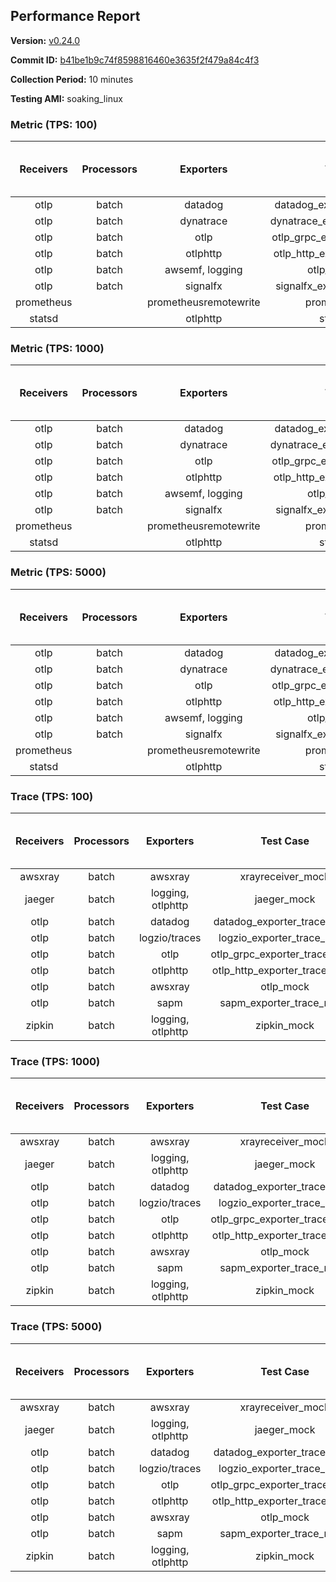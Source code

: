 ## Performance Report

**Version:** [v0.24.0](https://github.com/aws-observability/aws-otel-collector/releases/tag/v0.24.0)

**Commit ID:** [b41be1b9c74f8598816460e3635f2f479a84c4f3](https://github.com/aws-observability/aws-otel-collector/commit/b41be1b9c74f8598816460e3635f2f479a84c4f3)

**Collection Period:** 10 minutes

**Testing AMI:** soaking_linux


### Metric (TPS: 100)
| Receivers | Processors | Exporters | Test Case | Data Type | Instance Type | Avg CPU Usage (Percent) | Avg Memory Usage (Megabytes) | Max CPU Usage (Percent) | Max Memory Usage (Megabytes) |
|:---------:|:----------:|:---------:|:---------:|:---------:|:-------------:|:-----------------------:|:----------------------------:|:-----------------------:|:----------------------------:|
| otlp | batch | datadog | datadog_exporter_metric_mock | otlp | m5.2xlarge | 0.04 | 64.83 | 0.20 | 65.33 |
| otlp | batch | dynatrace | dynatrace_exporter_metric_mock | otlp | m5.2xlarge | 0.05 | 64.81 | 0.20 | 64.98 |
| otlp | batch | otlp | otlp_grpc_exporter_metric_mock | otlp | m5.2xlarge | 0.04 | 65.98 | 0.10 | 66.14 |
| otlp | batch | otlphttp | otlp_http_exporter_metric_mock | otlp | m5.2xlarge | 0.05 | 64.32 | 0.20 | 65.17 |
| otlp | batch | awsemf, logging | otlp_metric_mock | otlp | m5.2xlarge | 0.04 | 66.55 | 0.20 | 66.98 |
| otlp | batch | signalfx | signalfx_exporter_metric_mock | otlp | m5.2xlarge | 0.04 | 66.81 | 0.20 | 67.09 |
| prometheus |  | prometheusremotewrite | prometheus_mock | prometheus | m5.2xlarge | 0.09 | 80.84 | 0.30 | 81.83 |
| statsd |  | otlphttp | statsd_mock | statsd | m5.2xlarge | 0.01 | 66.35 | 0.20 | 67.09 |

### Metric (TPS: 1000)
| Receivers | Processors | Exporters | Test Case | Data Type | Instance Type | Avg CPU Usage (Percent) | Avg Memory Usage (Megabytes) | Max CPU Usage (Percent) | Max Memory Usage (Megabytes) |
|:---------:|:----------:|:---------:|:---------:|:---------:|:-------------:|:-----------------------:|:----------------------------:|:-----------------------:|:----------------------------:|
| otlp | batch | datadog | datadog_exporter_metric_mock | otlp | m5.2xlarge | 0.04 | 67.01 | 0.20 | 67.76 |
| otlp | batch | dynatrace | dynatrace_exporter_metric_mock | otlp | m5.2xlarge | 0.04 | 65.54 | 0.20 | 66.04 |
| otlp | batch | otlp | otlp_grpc_exporter_metric_mock | otlp | m5.2xlarge | 0.03 | 66.72 | 0.10 | 67.35 |
| otlp | batch | otlphttp | otlp_http_exporter_metric_mock | otlp | m5.2xlarge | 0.04 | 66.13 | 0.20 | 66.60 |
| otlp | batch | awsemf, logging | otlp_metric_mock | otlp | m5.2xlarge | 0.04 | 67.13 | 0.20 | 67.37 |
| otlp | batch | signalfx | signalfx_exporter_metric_mock | otlp | m5.2xlarge | 0.04 | 66.72 | 0.20 | 66.90 |
| prometheus |  | prometheusremotewrite | prometheus_mock | prometheus | m5.2xlarge | 0.99 | 108.30 | 1.70 | 111.41 |
| statsd |  | otlphttp | statsd_mock | statsd | m5.2xlarge | 0.01 | 64.49 | 0.20 | 64.94 |

### Metric (TPS: 5000)
| Receivers | Processors | Exporters | Test Case | Data Type | Instance Type | Avg CPU Usage (Percent) | Avg Memory Usage (Megabytes) | Max CPU Usage (Percent) | Max Memory Usage (Megabytes) |
|:---------:|:----------:|:---------:|:---------:|:---------:|:-------------:|:-----------------------:|:----------------------------:|:-----------------------:|:----------------------------:|
| otlp | batch | datadog | datadog_exporter_metric_mock | otlp | m5.2xlarge | 0.04 | 66.10 | 0.20 | 66.71 |
| otlp | batch | dynatrace | dynatrace_exporter_metric_mock | otlp | m5.2xlarge | 0.04 | 66.21 | 0.20 | 66.60 |
| otlp | batch | otlp | otlp_grpc_exporter_metric_mock | otlp | m5.2xlarge | 0.04 | 65.90 | 0.20 | 66.36 |
| otlp | batch | otlphttp | otlp_http_exporter_metric_mock | otlp | m5.2xlarge | 0.04 | 65.53 | 0.20 | 65.58 |
| otlp | batch | awsemf, logging | otlp_metric_mock | otlp | m5.2xlarge | 0.04 | 65.61 | 0.20 | 66.18 |
| otlp | batch | signalfx | signalfx_exporter_metric_mock | otlp | m5.2xlarge | 0.04 | 66.97 | 0.20 | 67.38 |
| prometheus |  | prometheusremotewrite | prometheus_mock | prometheus | m5.2xlarge | 5.59 | 227.59 | 9.00 | 249.63 |
| statsd |  | otlphttp | statsd_mock | statsd | m5.2xlarge | 0.01 | 64.95 | 0.20 | 65.65 |

### Trace (TPS: 100)
| Receivers | Processors | Exporters | Test Case | Data Type | Instance Type | Avg CPU Usage (Percent) | Avg Memory Usage (Megabytes) | Max CPU Usage (Percent) | Max Memory Usage (Megabytes) |
|:---------:|:----------:|:---------:|:---------:|:---------:|:-------------:|:-----------------------:|:----------------------------:|:-----------------------:|:----------------------------:|
| awsxray | batch | awsxray | xrayreceiver_mock | xray | m5.2xlarge | 3.72 | 79.58 | 4.00 | 81.24 |
| jaeger | batch | logging, otlphttp | jaeger_mock | jaeger | m5.2xlarge | 3.06 | 85.58 | 15.60 | 88.02 |
| otlp | batch | datadog | datadog_exporter_trace_mock | otlp | m5.2xlarge | 3.32 | 81.97 | 3.50 | 85.67 |
| otlp | batch | logzio/traces | logzio_exporter_trace_mock | otlp | m5.2xlarge | 3.95 | 80.21 | 4.50 | 82.32 |
| otlp | batch | otlp | otlp_grpc_exporter_trace_mock | otlp | m5.2xlarge | 3.35 | 140.31 | 4.50 | 183.96 |
| otlp | batch | otlphttp | otlp_http_exporter_trace_mock | otlp | m5.2xlarge | 3.88 | 80.93 | 4.20 | 82.89 |
| otlp | batch | awsxray | otlp_mock | otlp | m5.2xlarge | 4.25 | 79.38 | 5.10 | 81.01 |
| otlp | batch | sapm | sapm_exporter_trace_mock | otlp | m5.2xlarge | 3.14 | 92.25 | 3.60 | 93.77 |
| zipkin | batch | logging, otlphttp | zipkin_mock | zipkin | m5.2xlarge | 5.36 | 83.22 | 12.00 | 88.47 |

### Trace (TPS: 1000)
| Receivers | Processors | Exporters | Test Case | Data Type | Instance Type | Avg CPU Usage (Percent) | Avg Memory Usage (Megabytes) | Max CPU Usage (Percent) | Max Memory Usage (Megabytes) |
|:---------:|:----------:|:---------:|:---------:|:---------:|:-------------:|:-----------------------:|:----------------------------:|:-----------------------:|:----------------------------:|
| awsxray | batch | awsxray | xrayreceiver_mock | xray | m5.2xlarge | 19.64 | 82.53 | 20.70 | 86.07 |
| jaeger | batch | logging, otlphttp | jaeger_mock | jaeger | m5.2xlarge | 24.90 | 150.46 | 43.10 | 182.90 |
| otlp | batch | datadog | datadog_exporter_trace_mock | otlp | m5.2xlarge | 28.31 | 85.73 | 28.90 | 89.61 |
| otlp | batch | logzio/traces | logzio_exporter_trace_mock | otlp | m5.2xlarge | 27.60 | 82.00 | 27.90 | 84.34 |
| otlp | batch | otlp | otlp_grpc_exporter_trace_mock | otlp | m5.2xlarge | 29.07 | 740.64 | 40.40 | 1244.41 |
| otlp | batch | otlphttp | otlp_http_exporter_trace_mock | otlp | m5.2xlarge | 26.44 | 79.65 | 27.80 | 82.01 |
| otlp | batch | awsxray | otlp_mock | otlp | m5.2xlarge | 27.74 | 82.74 | 28.40 | 85.71 |
| otlp | batch | sapm | sapm_exporter_trace_mock | otlp | m5.2xlarge | 24.34 | 93.47 | 25.90 | 95.06 |
| zipkin | batch | logging, otlphttp | zipkin_mock | zipkin | m5.2xlarge | 35.97 | 324.12 | 50.30 | 470.14 |

### Trace (TPS: 5000)
| Receivers | Processors | Exporters | Test Case | Data Type | Instance Type | Avg CPU Usage (Percent) | Avg Memory Usage (Megabytes) | Max CPU Usage (Percent) | Max Memory Usage (Megabytes) |
|:---------:|:----------:|:---------:|:---------:|:---------:|:-------------:|:-----------------------:|:----------------------------:|:-----------------------:|:----------------------------:|
| awsxray | batch | awsxray | xrayreceiver_mock | xray | m5.2xlarge | 27.35 | 96.10 | 29.50 | 103.85 |
| jaeger | batch | logging, otlphttp | jaeger_mock | jaeger | m5.2xlarge | 24.37 | 179.34 | 42.20 | 228.41 |
| otlp | batch | datadog | datadog_exporter_trace_mock | otlp | m5.2xlarge | 120.07 | 95.80 | 121.09 | 99.59 |
| otlp | batch | logzio/traces | logzio_exporter_trace_mock | otlp | m5.2xlarge | 120.72 | 83.42 | 122.00 | 86.46 |
| otlp | batch | otlp | otlp_grpc_exporter_trace_mock | otlp | m5.2xlarge | 105.98 | 3290.69 | 163.20 | 5568.29 |
| otlp | batch | otlphttp | otlp_http_exporter_trace_mock | otlp | m5.2xlarge | 112.16 | 82.15 | 118.59 | 84.50 |
| otlp | batch | awsxray | otlp_mock | otlp | m5.2xlarge | 107.66 | 18082.00 | 426.80 | 31877.40 |
| otlp | batch | sapm | sapm_exporter_trace_mock | otlp | m5.2xlarge | 102.70 | 98.36 | 111.41 | 100.94 |
| zipkin | batch | logging, otlphttp | zipkin_mock | zipkin | m5.2xlarge | 35.30 | 419.17 | 59.20 | 514.18 |
